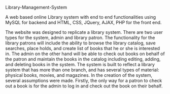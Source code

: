 Library-Management-System

A web based online Library system with end to end functionalities using MySQL for backend and HTML, CSS, JQuery, AJAX, PHP for the front end.

The website was designed to replicate a library system. There are two user types for the system, admin and library patron. The functionality for the library patrons will include the ability to browse the library catalog, save searches, place holds, and create list of books that he or she is interested in. The admin on the other hand will be able to check out books on behalf of the patron and maintain the books in the catalog including editing, adding, and deleting books in the system. The system is built to reflect a library system that has more than one branch, and has several types of material: physical books, movies, and magazines. In the creation of the system, several assumptions were made. Firstly, the only way for a patron to check out a book is for the admin to log in and check out the book on their behalf.
